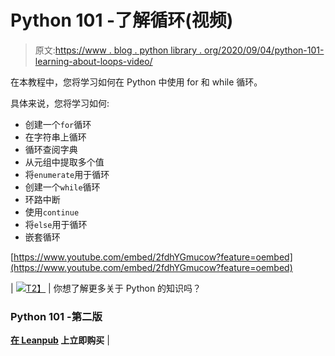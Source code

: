 # Python 101 -了解循环(视频)

> 原文:[https://www . blog . python library . org/2020/09/04/python-101-learning-about-loops-video/](https://www.blog.pythonlibrary.org/2020/09/04/python-101-learning-about-loops-video/)

在本教程中，您将学习如何在 Python 中使用 for 和 while 循环。

具体来说，您将学习如何:

*   创建一个`for`循环
*   在字符串上循环
*   循环查阅字典
*   从元组中提取多个值
*   将`enumerate`用于循环
*   创建一个`while`循环
*   环路中断
*   使用`continue`
*   将`else`用于循环
*   嵌套循环

[https://www.youtube.com/embed/2fdhYGmucow?feature=oembed](https://www.youtube.com/embed/2fdhYGmucow?feature=oembed)

| [![](../Images/9437a5e03f2225dbc315c4e7e5b908b3.png)T2】](https://leanpub.com/py101/) | 你想了解更多关于 Python 的知识吗？

### Python 101 -第二版

**[在 Leanpub](https://leanpub.com/py101) 上立即购买** |